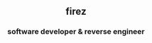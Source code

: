 <h2 align="center" onclick="open("https://firez.xyz")">firez</h2>
<h3 align="center">software developer & reverse engineer</h3>
